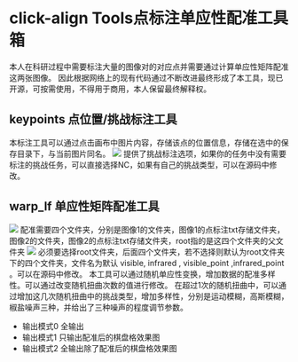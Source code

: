 # click-align Tools点标注单应性配准工具箱
本人在科研过程中需要标注大量的图像对的对应点并需要通过计算单应性矩阵配准这两张图像。
因此根据网络上的现有代码通过不断改进最终形成了本工具，现已开源，可按需使用，不得用于商用，本人保留最终解释权。
## keypoints 点位置/挑战标注工具
本标注工具可以通过点击画布中图片内容，存储该点的位置信息，存储在选中的保存目录下，与当前图片同名。
![](https://liufei-img.oss-cn-shanghai.aliyuncs.com/img/202308192055364.png)
提供了挑战标注选项，如果你的任务中没有需要标注的挑战任务，可以直接选择NC，如果有自己的挑战类型，可以在源码中修改。
## warp_lf  单应性矩阵配准工具
![](https://liufei-img.oss-cn-shanghai.aliyuncs.com/img/202308192058753.png)
配准需要四个文件夹，分别是图像1的文件夹，图像1的点标注txt存储文件夹，图像2的文件夹，图像2的点标注txt存储文件夹，root指的是这四个文件夹的父文件夹
![](https://liufei-img.oss-cn-shanghai.aliyuncs.com/img/202308192101747.png)
必须要选择root文件夹，后面四个文件夹，若不选择则默认为root文件夹下的四个文件夹，文件名为默认 visible, infrared , visible_point ,infrared_point 。可以在源码中修改。
本工具可以通过随机单应性变换，增加数据的配准多样性。可以通过改变随机扭曲次数的值进行修改。
在超过1次的随机扭曲中，可以通过增加这几次随机扭曲中的挑战类型，增加多样性，分别是运动模糊，高斯模糊，椒盐噪声三种，并给出了三种噪声的程度调节参数。

- 输出模式0 全输出
- 输出模式1 只输出配准后的棋盘格效果图
- 输出模式2 全输出除了配准后的棋盘格效果图
